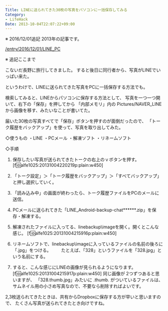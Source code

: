 ```yaml
---
Title: LINEに送られてきた30枚の写真をパソコンに一括保存してみる
Category:
- LifeHack
Date: 2013-10-04T22:07:22+09:00
---
```


※ 2016/12/01追記
2013年の記事です。

[/entry/2016/12/01/LINE_PC](2016年版はこちら)

※ 追記ここまで

こないだ長野に旅行してきました。
すると後日に同行者から、写真がLINEでいっぱい来た。

というわけで、LINEに送られてきた写真をPCに一括保存する方法でも。

検索してみると、LINEからパソコンに保存する方法として、
写真を一つ一つ開いて、右下の「保存」を押してから
「内部メモリ」内の Pictures/NAVER_LINE から画像を移す、みたいなことが書いてた。

届いた30枚の写真すべてで「保存」ボタンを押すのが面倒だったので、
「トーク履歴をバックアップ」を使って、写真を取り出してみた。


◇使うもの
・LINE
・PCメール
・解凍ソフト
・リネームソフト

◇手順
1. 保存したい写真が送られてきたトークの右上のｖボタンを押す。
[f:id:alfe1025:20131004220219p:plain:w450]

2. 「トーク設定」＞「トーク履歴をバックアップ」＞「すべてバックアップ」と押し選択していく。


3. 「読み込み中」の画面が終わったら、トーク履歴ファイルをPCのメールに送信。


4. PCメールに送られてきた「LINE_Android-backup-chat******.zip」を保存・解凍する。


5. 解凍されたファイルに入ってる、linebackup\imageを開く。開くとこんな感じ。
[f:id:alfe1025:20131004215916p:plain:w450]

6. リネームソフトで、linebackup\imageに入っているファイルの名前の後ろに「.jpg」をつける。
　　たとえば、「328」というファイルを「328.jpg」という名前にする。


7. すると、こんな感じにLINEの画像が見られるようになります。
[f:id:alfe1025:20131004215917p:plain:w450]
	同じ画像が 2つずつあると思いますが、
	「328.thumb.jpg」みたいに .thumb. がついているファイルは、サムネイル用の小さめ写真なので、不要なら削除すればよいです。



2,3枚送られてきたときは、共有からDropboxに保存する方が早いと思いますので、
たくさん写真が送られてきたとき向けですね。

